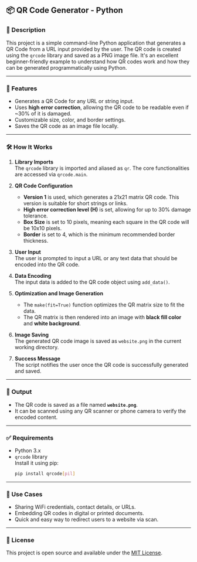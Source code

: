 
## 📦 QR Code Generator - Python

### 🧾 Description
This project is a simple command-line Python application that generates a QR Code from a URL input provided by the user. The QR code is created using the `qrcode` library and saved as a PNG image file. It's an excellent beginner-friendly example to understand how QR codes work and how they can be generated programmatically using Python.

---

### 🚀 Features
- Generates a QR Code for any URL or string input.
- Uses **high error correction**, allowing the QR code to be readable even if ~30% of it is damaged.
- Customizable size, color, and border settings.
- Saves the QR code as an image file locally.

---

### 🛠️ How It Works

1. **Library Imports**  
   The `qrcode` library is imported and aliased as `qr`. The core functionalities are accessed via `qrcode.main`.

2. **QR Code Configuration**  
   - **Version 1** is used, which generates a 21x21 matrix QR code. This version is suitable for short strings or links.
   - **High error correction level (H)** is set, allowing for up to 30% damage tolerance.
   - **Box Size** is set to 10 pixels, meaning each square in the QR code will be 10x10 pixels.
   - **Border** is set to 4, which is the minimum recommended border thickness.

3. **User Input**  
   The user is prompted to input a URL or any text data that should be encoded into the QR code.

4. **Data Encoding**  
   The input data is added to the QR code object using `add_data()`.

5. **Optimization and Image Generation**  
   - The `make(fit=True)` function optimizes the QR matrix size to fit the data.
   - The QR matrix is then rendered into an image with **black fill color** and **white background**.

6. **Image Saving**  
   The generated QR code image is saved as `website.png` in the current working directory.

7. **Success Message**  
   The script notifies the user once the QR code is successfully generated and saved.

---

### 📂 Output
- The QR code is saved as a file named **`website.png`**.
- It can be scanned using any QR scanner or phone camera to verify the encoded content.

---

### ✅ Requirements
- Python 3.x
- `qrcode` library  
  Install it using pip:
  ```bash
  pip install qrcode[pil]
  ```

---

### 📌 Use Cases
- Sharing WiFi credentials, contact details, or URLs.
- Embedding QR codes in digital or printed documents.
- Quick and easy way to redirect users to a website via scan.

---

### 📄 License
This project is open source and available under the [MIT License](LICENSE).
